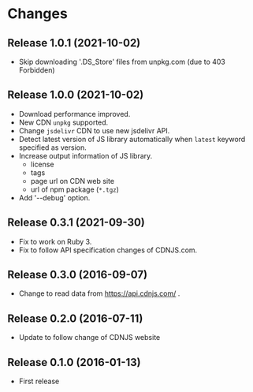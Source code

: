 Changes
=======


Release 1.0.1 (2021-10-02)
---------------------------

* Skip downloading '.DS_Store' files from unpkg.com (due to 403 Forbidden)


Release 1.0.0 (2021-10-02)
---------------------------

* Download performance improved.
* New CDN `unpkg` supported.
* Change `jsdelivr` CDN to use new jsdelivr API.
* Detect latest version of JS library automatically when `latest` keyword specified as version.
* Increase output information of JS library.
  - license
  - tags
  - page url on CDN web site
  - url of npm package (`*.tgz`)
* Add '--debug' option.


Release 0.3.1 (2021-09-30)
---------------------------

* Fix to work on Ruby 3.
* Fix to follow API specification changes of CDNJS.com.


Release 0.3.0 (2016-09-07)
---------------------------

* Change to read data from https://api.cdnjs.com/ .


Release 0.2.0 (2016-07-11)
--------------------------

* Update to follow change of CDNJS website


Release 0.1.0 (2016-01-13)
--------------------------

* First release
